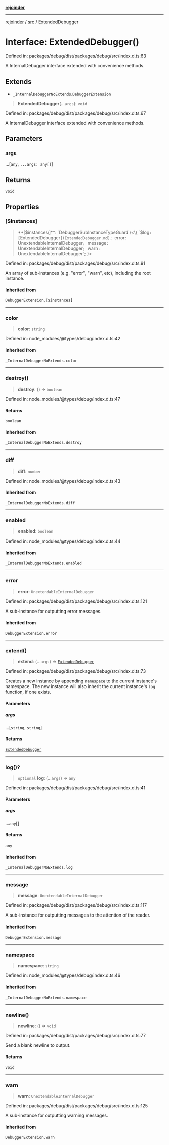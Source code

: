 [**rejoinder**](../../README.md)

***

[rejoinder](../../README.md) / [src](../README.md) / ExtendedDebugger

# Interface: ExtendedDebugger()

Defined in: packages/debug/dist/packages/debug/src/index.d.ts:63

A InternalDebugger interface extended with convenience methods.

## Extends

- `_InternalDebuggerNoExtends`.`DebuggerExtension`

> **ExtendedDebugger**(...`args`): `void`

Defined in: packages/debug/dist/packages/debug/src/index.d.ts:67

A InternalDebugger interface extended with convenience methods.

## Parameters

### args

...\[`any`, `...args: any[]`\]

## Returns

`void`

## Properties

### \[$instances\]

> **\[$instances\]**: `DebuggerSubInstanceTypeGuard`\<\{ `$log`: [`ExtendedDebugger`](ExtendedDebugger.md); `error`: `UnextendableInternalDebugger`; `message`: `UnextendableInternalDebugger`; `warn`: `UnextendableInternalDebugger`; \}\>

Defined in: packages/debug/dist/packages/debug/src/index.d.ts:91

An array of sub-instances (e.g. "error", "warn", etc), including the root
instance.

#### Inherited from

`DebuggerExtension.[$instances]`

***

### color

> **color**: `string`

Defined in: node\_modules/@types/debug/index.d.ts:42

#### Inherited from

`_InternalDebuggerNoExtends.color`

***

### destroy()

> **destroy**: () => `boolean`

Defined in: node\_modules/@types/debug/index.d.ts:47

#### Returns

`boolean`

#### Inherited from

`_InternalDebuggerNoExtends.destroy`

***

### diff

> **diff**: `number`

Defined in: node\_modules/@types/debug/index.d.ts:43

#### Inherited from

`_InternalDebuggerNoExtends.diff`

***

### enabled

> **enabled**: `boolean`

Defined in: node\_modules/@types/debug/index.d.ts:44

#### Inherited from

`_InternalDebuggerNoExtends.enabled`

***

### error

> **error**: `UnextendableInternalDebugger`

Defined in: packages/debug/dist/packages/debug/src/index.d.ts:121

A sub-instance for outputting error messages.

#### Inherited from

`DebuggerExtension.error`

***

### extend()

> **extend**: (...`args`) => [`ExtendedDebugger`](ExtendedDebugger.md)

Defined in: packages/debug/dist/packages/debug/src/index.d.ts:73

Creates a new instance by appending `namespace` to the current instance's
namespace. The new instance will also inherit the current instance's `log`
function, if one exists.

#### Parameters

##### args

...\[`string`, `string`\]

#### Returns

[`ExtendedDebugger`](ExtendedDebugger.md)

***

### log()?

> `optional` **log**: (...`args`) => `any`

Defined in: packages/debug/dist/packages/debug/src/index.d.ts:41

#### Parameters

##### args

...`any`[]

#### Returns

`any`

#### Inherited from

`_InternalDebuggerNoExtends.log`

***

### message

> **message**: `UnextendableInternalDebugger`

Defined in: packages/debug/dist/packages/debug/src/index.d.ts:117

A sub-instance for outputting messages to the attention of the reader.

#### Inherited from

`DebuggerExtension.message`

***

### namespace

> **namespace**: `string`

Defined in: node\_modules/@types/debug/index.d.ts:46

#### Inherited from

`_InternalDebuggerNoExtends.namespace`

***

### newline()

> **newline**: () => `void`

Defined in: packages/debug/dist/packages/debug/src/index.d.ts:77

Send a blank newline to output.

#### Returns

`void`

***

### warn

> **warn**: `UnextendableInternalDebugger`

Defined in: packages/debug/dist/packages/debug/src/index.d.ts:125

A sub-instance for outputting warning messages.

#### Inherited from

`DebuggerExtension.warn`

